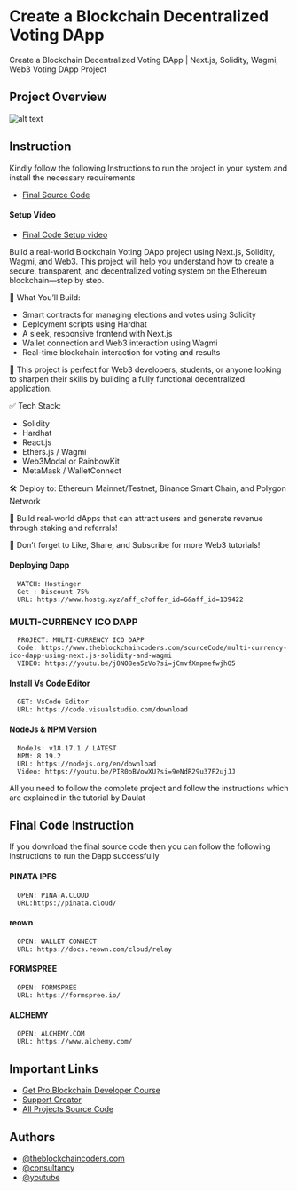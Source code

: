 # Create a Blockchain Decentralized Voting DApp

Create a Blockchain Decentralized Voting DApp | Next.js, Solidity, Wagmi, Web3 Voting DApp Project

## Project Overview

![alt text](https://www.daulathussain.com/wp-content/uploads/2025/06/Create-a-Blockchain-Decentralized-Voting-DApp-Next.js-Solidity-Wagmi-Web3-Voting-DApp-Project.jpg)

## Instruction

Kindly follow the following Instructions to run the project in your system and install the necessary requirements

- [Final Source Code]()

#### Setup Video

- [Final Code Setup video]()

Build a real-world Blockchain Voting DApp project using Next.js, Solidity, Wagmi, and Web3. This project will help you understand how to create a secure, transparent, and decentralized voting system on the Ethereum blockchain—step by step.

🚀 What You’ll Build:

- Smart contracts for managing elections and votes using Solidity
- Deployment scripts using Hardhat
- A sleek, responsive frontend with Next.js
- Wallet connection and Web3 interaction using Wagmi
- Real-time blockchain interaction for voting and results

🎯 This project is perfect for Web3 developers, students, or anyone looking to sharpen their skills by building a fully functional decentralized application.

✅ Tech Stack:

- Solidity
- Hardhat
- React.js
- Ethers.js / Wagmi
- Web3Modal or RainbowKit
- MetaMask / WalletConnect

🛠️ Deploy to: Ethereum Mainnet/Testnet, Binance Smart Chain, and Polygon Network

💸 Build real-world dApps that can attract users and generate revenue through staking and referrals!

🔔 Don’t forget to Like, Share, and Subscribe for more Web3 tutorials!

#### Deploying Dapp

```
  WATCH: Hostinger
  Get : Discount 75%
  URL: https://www.hostg.xyz/aff_c?offer_id=6&aff_id=139422
```

### MULTI-CURRENCY ICO DAPP

```
  PROJECT: MULTI-CURRENCY ICO DAPP
  Code: https://www.theblockchaincoders.com/sourceCode/multi-currency-ico-dapp-using-next.js-solidity-and-wagmi
  VIDEO: https://youtu.be/j8NO8ea5zVo?si=jCmvfXmpmefwjhO5
```

#### Install Vs Code Editor

```
  GET: VsCode Editor
  URL: https://code.visualstudio.com/download
```

#### NodeJs & NPM Version

```
  NodeJs: v18.17.1 / LATEST
  NPM: 8.19.2
  URL: https://nodejs.org/en/download
  Video: https://youtu.be/PIR0oBVowXU?si=9eNdR29u37F2ujJJ
```

All you need to follow the complete project and follow the instructions which are explained in the tutorial by Daulat

## Final Code Instruction

If you download the final source code then you can follow the following instructions to run the Dapp successfully

#### PINATA IPFS

```
  OPEN: PINATA.CLOUD
  URL:https://pinata.cloud/
```

#### reown

```
  OPEN: WALLET CONNECT
  URL: https://docs.reown.com/cloud/relay
```

#### FORMSPREE

```
  OPEN: FORMSPREE
  URL: https://formspree.io/
```

#### ALCHEMY

```
  OPEN: ALCHEMY.COM
  URL: https://www.alchemy.com/
```

## Important Links

- [Get Pro Blockchain Developer Course](https://www.theblockchaincoders.com/pro-nft-marketplace)
- [Support Creator](https://bit.ly/Support-Creator)
- [All Projects Source Code](https://www.theblockchaincoders.com/SourceCode)

## Authors

- [@theblockchaincoders.com](https://www.theblockchaincoders.com/)
- [@consultancy](https://www.theblockchaincoders.com/consultancy)
- [@youtube](https://www.youtube.com/@daulathussain)
